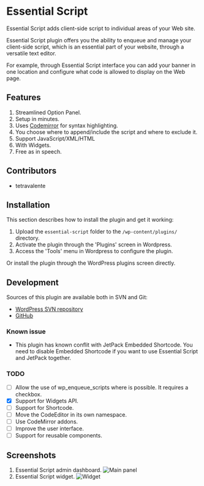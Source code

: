 # Essential Script

Essential Script adds client-side script to individual areas of your Web site.

Essential Script plugin offers you the ability to enqueue and manage your client-side script, which is an essential part of your website, through a versatile text editor.

For example, through Essential Script interface you can add your banner in one location and configure what code is allowed to display on the Web page.

## Features
1. Streamlined Option Panel.
2. Setup in minutes.
3. Uses [Codemirror](http://codemirror.net/) for syntax highlighting.
4. You choose where to append/include the script and where to exclude it.
5. Support JavaScript/XML/HTML
6. With Widgets.
7. Free as in speech.

## Contributors
* tetravalente

## Installation
This section describes how to install the plugin and get it working:

1. Upload the `essential-script` folder to  the `/wp-content/plugins/` directory.
2. Activate the plugin through the 'Plugins' screen in Wordpress.
3. Access the 'Tools' menu in Wordpress to configure the plugin.

Or install the plugin through the WordPress plugins screen directly.

## Development

Sources of this plugin are available both in SVN and Git:

* [WordPress SVN repository](https://plugins.svn.wordpress.org/essential-script/)
* [GitHub](https://github.com/tetravalence/essential-script)

### Known issue

* This plugin has known conflit with JetPack Embedded Shortcode. You need to disable Embedded Shortcode if you want to use Essential Script and JetPack together.

### TODO
- [ ] Allow the use of wp_enqueue_scripts where is possible. It requires a checkbox.
- [x] Support for Widgets API.
- [ ] Support for Shortcode.
- [ ] Move the CodeEditor in its own namespace.
- [ ] Use CodeMirror addons.
- [ ] Improve the user interface.
- [ ] Support for reusable components.

## Screenshots
1. Essential Script admin dashboard.
![Main panel](https://ps.w.org/essential-script/assets/screenshot-1.png?rev=1723343)
2. Essential Script widget.
![Widget](https://ps.w.org/essential-script/assets/screenshot-2.png?rev=1734236)